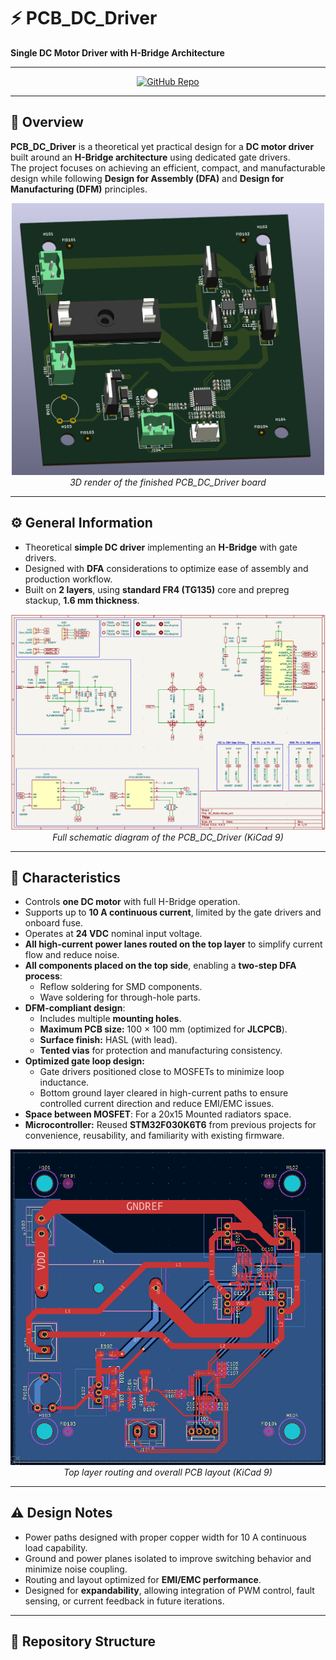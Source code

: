 # ⚡ PCB_DC_Driver
**Single DC Motor Driver with H-Bridge Architecture**

---

<p align="center">
  <a href="https://github.com/Kolicks/PCB_DC_Driver" target="_blank">
    <img src="https://img.shields.io/badge/GitHub-Visit%20Repo-blue?logo=github&style=for-the-badge" alt="GitHub Repo">
  </a>
</p>

---

## 📘 Overview
**PCB_DC_Driver** is a theoretical yet practical design for a **DC motor driver** built around an **H-Bridge architecture** using dedicated gate drivers.  
The project focuses on achieving an efficient, compact, and manufacturable design while following **Design for Assembly (DFA)** and **Design for Manufacturing (DFM)** principles.

<p align="center">
  <img src="images/3D.png" alt="3D Render" width="500"/>
  <br>
  <em>3D render of the finished PCB_DC_Driver board</em>
</p>

---

## ⚙️ General Information
- Theoretical **simple DC driver** implementing an **H-Bridge** with gate drivers.  
- Designed with **DFA** considerations to optimize ease of assembly and production workflow.  
- Built on **2 layers**, using **standard FR4 (TG135)** core and prepreg stackup, **1.6 mm thickness**.  

<p align="center">
  <img src="images/SCH.png" alt="Schematic" width="600"/>
  <br>
  <em>Full schematic diagram of the PCB_DC_Driver (KiCad 9)</em>
</p>

---

## 🔧 Characteristics
- Controls **one DC motor** with full H-Bridge operation.  
- Supports up to **10 A continuous current**, limited by the gate drivers and onboard fuse.  
- Operates at **24 VDC** nominal input voltage.  
- **All high-current power lanes routed on the top layer** to simplify current flow and reduce noise.  
- **All components placed on the top side**, enabling a **two-step DFA process**:  
  - Reflow soldering for SMD components.  
  - Wave soldering for through-hole parts.  
- **DFM-compliant design**:  
  - Includes multiple **mounting holes**.  
  - **Maximum PCB size:** 100 × 100 mm (optimized for **JLCPCB**).  
  - **Surface finish:** HASL (with lead).  
  - **Tented vias** for protection and manufacturing consistency.  
- **Optimized gate loop design:**  
  - Gate drivers positioned close to MOSFETs to minimize loop inductance.  
  - Bottom ground layer cleared in high-current paths to ensure controlled current direction and reduce EMI/EMC issues.
- **Space between MOSFET**: For a 20x15 Mounted radiators space. 
- **Microcontroller:** Reused **STM32F030K6T6** from previous projects for convenience, reusability, and familiarity with existing firmware.

<p align="center">
  <img src="images/PCB.png" alt="PCB Layout" width="600"/>
  <br>
  <em>Top layer routing and overall PCB layout (KiCad 9)</em>
</p>

---

## ⚠️ Design Notes
- Power paths designed with proper copper width for 10 A continuous load capability.  
- Ground and power planes isolated to improve switching behavior and minimize noise coupling.  
- Routing and layout optimized for **EMI/EMC performance**.  
- Designed for **expandability**, allowing integration of PWM control, fault sensing, or current feedback in future iterations.  

---

## 🧩 Repository Structure
